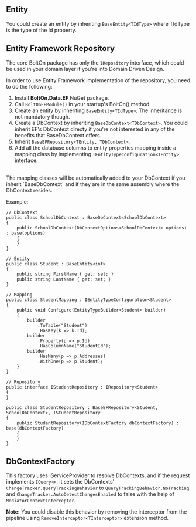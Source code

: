 Entity
------
You could create an entity by inheriting `BaseEntity<TIdType>` where TIdType is the type of the Id property.

Entity Framework Repository
---------------------------
The core BoltOn package has only the `IRepository` interface, which could be used in your domain layer if you're into Domain Driven Design. 

In order to use Entity Framework implementation of the repository, you need to do the following:

1. Install **BoltOn.Data.EF** NuGet package.
2. Call `BoltOnEFModule()` in your startup's BoltOn() method.
3. Create an entity by inheriting `BaseEntity<TIdType>`. The inheritance is not mandatory though.
4. Create a DbContext by inheriting `BaseDbContext<TDbContext>`. You could inherit EF's DbContext directy if you're not interested in any of the benefits that BaseDbContext offers.
5. Inherit `BaseEFRepository<TEntity, TDbContext>`.
6. Add all the database columns to entity properties mapping inside a mapping class by implementing `IEntityTypeConfiguration<TEntity>` interface.
<br>
The mapping classes will be automatically added to your DbContext if you inherit `BaseDbContext<TDbContext>` and if they are in the same assembly where the DbContext resides. 

Example:

    // DbContext
    public class SchoolDbContext : BaseDbContext<SchoolDbContext>
	{
		public SchoolDbContext(DbContextOptions<SchoolDbContext> options) : base(options)
		{
		}
	}

    // Entity
    public class Student : BaseEntity<int>
	{
		public string FirstName { get; set; }
		public string LastName { get; set; }
	}

    // Mapping
    public class StudentMapping : IEntityTypeConfiguration<Student>
	{
		public void Configure(EntityTypeBuilder<Student> builder)
		{
			builder
				.ToTable("Student")
				.HasKey(k => k.Id);
			builder
				.Property(p => p.Id)
				.HasColumnName("StudentId");
			builder
				.HasMany(p => p.Addresses)
				.WithOne(p => p.Student);
		}
	}

    // Repository
    public interface IStudentRepository : IRepository<Student>
	{
	}

	public class StudentRepository : BaseEFRepository<Student, SchoolDbContext>, IStudentRepository
	{
		public StudentRepository(IDbContextFactory dbContextFactory) : base(dbContextFactory)
		{
		}
	}


DbContextFactory
----------------
This factory uses IServiceProvider to resolve DbContexts, and if the request implements `IQuery<>`, it sets the DbContexts' `ChangeTracker.QueryTrackingBehavior` to `QueryTrackingBehavior.NoTracking` and `ChangeTracker.AutoDetectChangesEnabled` to false with the help of `MediatorContextInterceptor`. 

**Note:** You could disable this behavior by removing the interceptor from the pipeline using `RemoveInterceptor<TInterceptor>` extension method.


